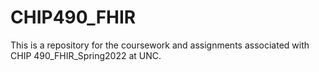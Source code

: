 # CHIP490_FHIR
This is a repository for the coursework and assignments associated with CHIP 490_FHIR_Spring2022 at UNC.
